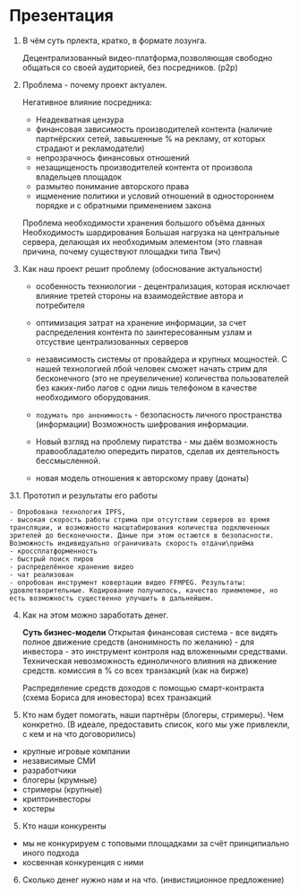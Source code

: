 # Презентация

1. В чём суть прлекта, кратко, в формате лозунга.

    Децентрализованный видео-платформа,позволяющая свободно общаться со своей аудиторией, без посредников. (p2p)
    

2. Проблема - почему проект актуален. 

    Негативное влияние посредника:
    - Неадекватная цензура
    - финансовая зависимость производителей контента (наличие партнёрских сетей, завышенные % на рекламу, от которых страдают и рекламодатели)
    - непрозрачнось финансовых отношений
    - незащищеность производителей контента от произвола владельцев площадок
    - размытео понимание авторского права
    - ищменение политики и условий отношений в одностороннем порядке и с обратными применением закона

    Проблема необходимости хранения большого объёма данных
    Необходимость шардирования
    Большая нагрузка на центральные сервера, делающая их необходимым элементом (это главная причина, почему существуют площадки типа Твич)


3. Как наш проект решит проблему (обоснование актуальности)

    - особенность техниологии - децентрализация, которая исключает влияние третей стороны на взаимодействие автора и потребителя
    - оптимизация затрат на хранение информации, за счет распределения контента по заинтересованным узлам и отсуствие централизованных серверов
    - независимость системы от провайдера и крупных мощностей. С нашей технологией лбой человек сможет начать стрим для бесконечного (это не преувеличение) количества пользователей без каких-либо лагов с одни лишь телефоном в качестве необходимого оборудования. 
    - `подумать про анонимность` - безопасность личного пространства (информации) Возможность шифрования информации.

    - Новый взгляд на проблему пиратства - мы даём возможность правообладателю опередить пиратов, сделав их деятельность бессмысленной.
    - новая модель отношения к авторскому праву (донаты)


3.1. Прототип и результаты его работы

    - Опробована технология IPFS, 
    - высокая скорость работы стрима при отсутствии серверов во время трансляции, и возможносто масштабирования количества подключенных зрителей до бесконечности. Даные при этом остаются в безопасности. Возможность индивидуально ограничивать скорость отдачи\приёма
    - кроссплатформенность
    - быстрый поиск пиров 
    - распределённое хранение видео
    - чат реализован
    - опробован инструмент ковертации видео FFMPEG. Результаты: удовлетворительные. Кодирование получилось, качество приемлемое, но есть возможность существенно улучшить в дальнейшем.

4. Как на этом можно заработать денег. 

    **Суть бизнес-модели**
    Открытая финансовая система - все видять полное движение средств (анонимность по желанию) - для инвестора - это инструмент контроля над вложенными средствами. Техническая невозможность единоличного влияния на движение средств.
    комиссия в % со всех транзакций (как на бирже)

    Распределение средств доходов с помощью смарт-контракта (схема Бориса для иновестора) всех транзакций
    
4. Кто нам будет помогать, наши партнёры (блогеры, стримеры). Чем конкретно. (В идеале, предоставить список, кого мы уже привлекли, с кем и на что договорились)

- крупные игровые компании
- независимые СМИ
- разработчики
- блогеры (крумные)
- стримеры (крупные)
- криптоинвесторы
- хостеры



5. Кто наши конкуренты

- мы не конкурируем с топовыми площадками за счёт принципиально иного подхода 
- косвенная конкуренция с ними

6. Сколько денег нужно нам и на что. (инвистиционное предложение)


